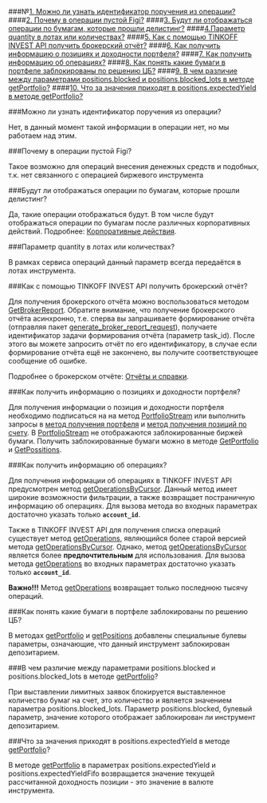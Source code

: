 ###№[1. Можно ли узнать идентификатор поручения из операции? ](#3.1)
####[2. Почему в операции пустой Figi?](#3.2)
####[3. Будут ли отображаться операции по бумагам, которые прошли делистинг?](#3.3)
####[4.Параметр quantity в лотах или количествах?](#3.4)
####[5. Как с помощью TINKOFF INVEST API получить брокерский отчёт?](#3.5)
####[6. Как получить информацию о позициях и доходности портфеля?](#3.6)
####[7. Как получить информацию об операциях?](#3.7)
####[8. Как понять какие бумаги в портфеле заблокированы по решению ЦБ?](#3.8)
####[9. В чем различие между параметрами positions.blocked и positions.blocked_lots в методе getPortfolio?](#3.9)
####[10. Что за значения приходят в positions.expectedYield в методе getPortfolio?](#3.10)

###Можно ли узнать идентификатор поручения из операции? <a id="3.1"></a>

Нет, в данный момент такой информации в операции нет, но мы работаем над этим. 

###Почему в операции пустой Figi? <a id="3.2"></a>

Такое возможно для операций внесения денежных средств и подобных, т.к. нет связанного с операцией биржевого
инструмента

###Будут ли отображаться операции по бумагам, которые прошли делистинг? <a id="3.3"></a>

Да, такие операции отображаться будут. В том числе будут отображаться операции по бумагам после
различных корпоративных действий. Подробнее: [Корпоративные действия](/investAPI/faq_corp_action/).

###Параметр quantity в лотах или количествах? <a id="3.4"></a>

В рамках сервиса операций данный параметр всегда передаётся в лотах инструмента.

###Как с помощью TINKOFF INVEST API получить брокерский отчёт? <a id="3.5"></a>

Для получения брокерского отчёта можно воспользоваться методом [GetBrokerReport](/investAPI/operations#getbrokerreport).
Обратите внимание, что получение брокерского отчёта асинхронно, т.е. сперва вы запрашиваете формирование
отчёта (отправляя пакет [generate_broker_report_request](/investAPI/operations#generatebrokerreportrequest)),
получаете идентификатор задачи формирования отчёта (параметр task_id). После этого вы можете запросить 
отчёт по его идентификатору, в случае если формирование отчёта ещё не закончено, вы получите соответствующее
сообщение об ошибке.

Подробнее о брокерском отчёте: [Отчёты и справки](https://www.tinkoff.ru/invest/account/help/trade-on-bs/get-report/).

###Как получить информацию о позициях и доходности портфеля?<a id="3.6"></a>

Для получения информации о позиция и доходности портфеля необходимо подписаться на на метод [PortfolioStream](/investAPI/operations/#portfoliostream) или выполнить запросы в [метод получения портфеля](/investAPI/operations/#getportfolio) и [метод получения позиций по счету](/investAPI/operations/#getpositions).
В [PortfolioStream](/investAPI/operations/#portfoliostream) не отображаются заблокированные биржей бумаги. 
Получить заблокированные бумаги можно в методе [GetPortfolio](/investAPI/operations/#getportfolio) и [GetPossitions](/investAPI/operations/#getpositions).

###Как получить информацию об операциях?<a id="3.7"></a>

Для получения информации об операциях в TINKOFF INVEST API предусмотрен метод [getOperationsByCursor](/investAPI/operations#getoperationsbycursor).
Данный метод имеет широкие возможности фильтрации, а также возвращает постраничную информацию об операциях.
Для вызова метода во входных параметрах достаточно указать только **`account_id`**.

Также в TINKOFF INVEST API для получения списка операций существует метод [getOperations](/investAPI/operations#getoperations), являющийся более старой версией метода [getOperationsByCursor](/investAPI/operations#getoperationsbycursor).
Однако, метод [getOperationsByCursor](/investAPI/operations#getoperationsbycursor) является более **предпочтительным** для использования.
Для вызова метода [getOperations](/investAPI/operations#getoperations) во входных параметрах достаточно указать только **`account_id`**.

**Важно!!!** Метод [getOperations](/investAPI/operations#getoperations) возвращает только последнюю тысячу операций.


###Как понять какие бумаги в портфеле заблокированы по решению ЦБ? <a id="3.8"></a>

В методах [getPortfolio](/investAPI/operations#getportfolio) и  [getPositions](/investAPI/operations#getpositions) добавлены специальные булевы параметры, означающие, что данный инструмент заблокирован депозитарием.

###В чем различие между параметрами positions.blocked и positions.blocked_lots в методе [getPortfolio](/investAPI/operations#getportfolio)? <a id="3.9"></a>

При выставлении лимитных заявок блокируется выставленное количество бумаг на счет, это количество и является значением параметра positions.blocked_lots. Параметр positions.blocked, булевый параметр, значение которого отображает заблокирован ли инструмент депозитарием.

###Что за значения приходят в positions.expectedYield в методе [getPortfolio](/investAPI/operations#getportfolio)?<a id="3.10"></a>

В методе [getPortfolio](/investAPI/operations#getportfolio) в параметрах positions.expectedYield и positions.expectedYieldFifo
возвращается значение текущей рассчитанной доходность позиции - это значение в валюте инструмента.